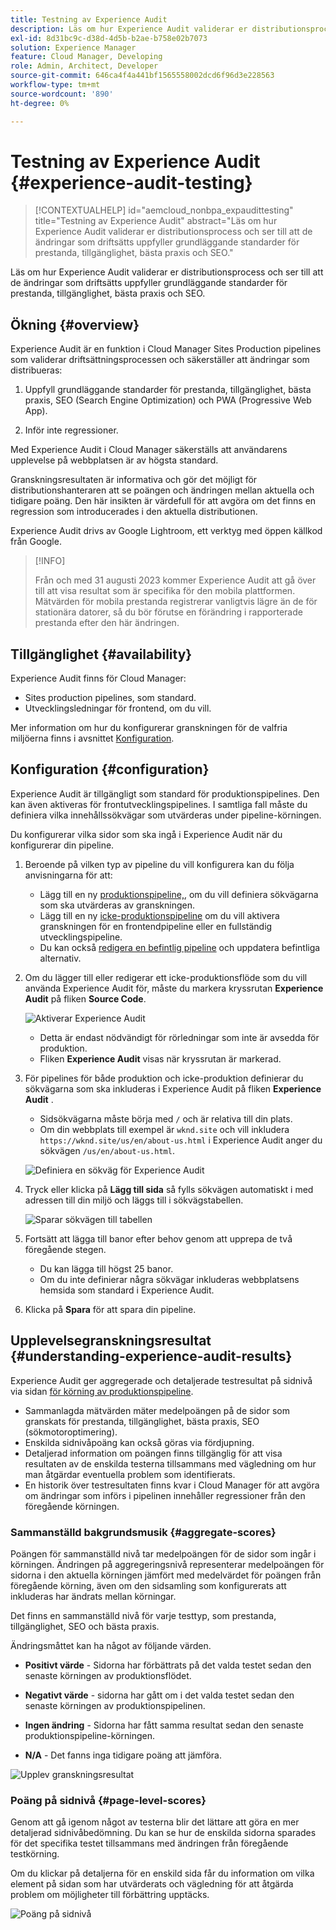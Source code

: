 ```yaml
---
title: Testning av Experience Audit
description: Läs om hur Experience Audit validerar er distributionsprocess och ser till att de ändringar som driftsätts uppfyller grundläggande standarder för prestanda, tillgänglighet, bästa praxis och SEO.
exl-id: 8d31bc9c-d38d-4d5b-b2ae-b758e02b7073
solution: Experience Manager
feature: Cloud Manager, Developing
role: Admin, Architect, Developer
source-git-commit: 646ca4f4a441bf1565558002dcd6f96d3e228563
workflow-type: tm+mt
source-wordcount: '890'
ht-degree: 0%

---
```



# Testning av Experience Audit {#experience-audit-testing}

>[!CONTEXTUALHELP]
>id="aemcloud_nonbpa_expaudittesting"
>title="Testning av Experience Audit"
>abstract="Läs om hur Experience Audit validerar er distributionsprocess och ser till att de ändringar som driftsätts uppfyller grundläggande standarder för prestanda, tillgänglighet, bästa praxis och SEO."

Läs om hur Experience Audit validerar er distributionsprocess och ser till att de ändringar som driftsätts uppfyller grundläggande standarder för prestanda, tillgänglighet, bästa praxis och SEO.

## Ökning {#overview}

Experience Audit är en funktion i Cloud Manager Sites Production pipelines som validerar driftsättningsprocessen och säkerställer att ändringar som distribueras:

1. Uppfyll grundläggande standarder för prestanda, tillgänglighet, bästa praxis, SEO (Search Engine Optimization) och PWA (Progressive Web App).

1. Inför inte regressioner.

Med Experience Audit i Cloud Manager säkerställs att användarens upplevelse på webbplatsen är av högsta standard.

Granskningsresultaten är informativa och gör det möjligt för distributionshanteraren att se poängen och ändringen mellan aktuella och tidigare poäng. Den här insikten är värdefull för att avgöra om det finns en regression som introducerades i den aktuella distributionen.

Experience Audit drivs av Google Lightroom, ett verktyg med öppen källkod från Google.

>[!INFO]
>
>Från och med 31 augusti 2023 kommer Experience Audit att gå över till att visa resultat som är specifika för den mobila plattformen. Mätvärden för mobila prestanda registrerar vanligtvis lägre än de för stationära datorer, så du bör förutse en förändring i rapporterade prestanda efter den här ändringen.

## Tillgänglighet {#availability}

Experience Audit finns för Cloud Manager:

* Sites production pipelines, som standard.
* Utvecklingsledningar för frontend, om du vill.

Mer information om hur du konfigurerar granskningen för de valfria miljöerna finns i avsnittet [Konfiguration](#configuration).

## Konfiguration {#configuration}

Experience Audit är tillgängligt som standard för produktionspipelines. Den kan även aktiveras för frontutvecklingspipelines. I samtliga fall måste du definiera vilka innehållssökvägar som utvärderas under pipeline-körningen.

Du konfigurerar vilka sidor som ska ingå i Experience Audit när du konfigurerar din pipeline.

1. Beroende på vilken typ av pipeline du vill konfigurera kan du följa anvisningarna för att:

   * Lägg till en ny [produktionspipeline,](/help/implementing/cloud-manager/configuring-pipelines/configuring-production-pipelines.md), om du vill definiera sökvägarna som ska utvärderas av granskningen.
   * Lägg till en ny [icke-produktionspipeline](/help/implementing/cloud-manager/configuring-pipelines/configuring-non-production-pipelines.md) om du vill aktivera granskningen för en frontendpipeline eller en fullständig utvecklingspipeline.
   * Du kan också [redigera en befintlig pipeline](/help/implementing/cloud-manager/configuring-pipelines/managing-pipelines.md) och uppdatera befintliga alternativ.

1. Om du lägger till eller redigerar ett icke-produktionsflöde som du vill använda Experience Audit för, måste du markera kryssrutan **Experience Audit** på fliken **Source Code**.

   ![Aktiverar Experience Audit](assets/experience-audit-enable.jpg)

   * Detta är endast nödvändigt för rörledningar som inte är avsedda för produktion.
   * Fliken **Experience Audit** visas när kryssrutan är markerad.

1. För pipelines för både produktion och icke-produktion definierar du sökvägarna som ska inkluderas i Experience Audit på fliken **Experience Audit** .

   * Sidsökvägarna måste börja med `/` och är relativa till din plats.
   * Om din webbplats till exempel är `wknd.site` och vill inkludera `https://wknd.site/us/en/about-us.html` i Experience Audit anger du sökvägen `/us/en/about-us.html`.

   ![Definiera en sökväg för Experience Audit](assets/experience-audit-add-page.png)

1. Tryck eller klicka på **Lägg till sida** så fylls sökvägen automatiskt i med adressen till din miljö och läggs till i sökvägstabellen.

   ![Sparar sökvägen till tabellen](assets/experience-audit-page-added.png)

1. Fortsätt att lägga till banor efter behov genom att upprepa de två föregående stegen.

   * Du kan lägga till högst 25 banor.
   * Om du inte definierar några sökvägar inkluderas webbplatsens hemsida som standard i Experience Audit.

1. Klicka på **Spara** för att spara din pipeline.

## Upplevelsegranskningsresultat {#understanding-experience-audit-results}

Experience Audit ger aggregerade och detaljerade testresultat på sidnivå via sidan [för körning av produktionspipeline](/help/implementing/cloud-manager/deploy-code.md).

* Sammanlagda mätvärden mäter medelpoängen på de sidor som granskats för prestanda, tillgänglighet, bästa praxis, SEO (sökmotoroptimering).
* Enskilda sidnivåpoäng kan också göras via fördjupning.
* Detaljerad information om poängen finns tillgänglig för att visa resultaten av de enskilda testerna tillsammans med vägledning om hur man åtgärdar eventuella problem som identifierats.
* En historik över testresultaten finns kvar i Cloud Manager för att avgöra om ändringar som införs i pipelinen innehåller regressioner från den föregående körningen.

### Sammanställd bakgrundsmusik {#aggregate-scores}

Poängen för sammanställd nivå tar medelpoängen för de sidor som ingår i körningen. Ändringen på aggregeringsnivå representerar medelpoängen för sidorna i den aktuella körningen jämfört med medelvärdet för poängen från föregående körning, även om den sidsamling som konfigurerats att inkluderas har ändrats mellan körningar.

Det finns en sammanställd nivå för varje testtyp, som prestanda, tillgänglighet, SEO och bästa praxis.

Ändringsmåttet kan ha något av följande värden.

* **Positivt värde** - Sidorna har förbättrats på det valda testet sedan den senaste körningen av produktionsflödet.

* **Negativt värde** - sidorna har gått om i det valda testet sedan den senaste körningen av produktionspipelinen.

* **Ingen ändring** - Sidorna har fått samma resultat sedan den senaste produktionspipeline-körningen.

* **N/A** - Det fanns inga tidigare poäng att jämföra.

![Upplev granskningsresultat](/help/implementing/cloud-manager/assets/exp-audit-1.png)

### Poäng på sidnivå {#page-level-scores}

Genom att gå igenom något av testerna blir det lättare att göra en mer detaljerad sidnivåbedömning. Du kan se hur de enskilda sidorna sparades för det specifika testet tillsammans med ändringen från föregående testkörning.

Om du klickar på detaljerna för en enskild sida får du information om vilka element på sidan som har utvärderats och vägledning för att åtgärda problem om möjligheter till förbättring upptäcks.

![Poäng på sidnivå](/help/implementing/cloud-manager/assets/exp-audit-2.png)
